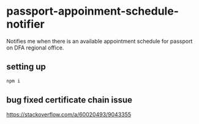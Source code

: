 # passport-appoinment-schedule-notifier
Notifies me when there is an available appointment schedule for passport on DFA regional office.

## setting up
```bash
npm i
```

## bug fixed certificate chain issue
https://stackoverflow.com/a/60020493/9043355